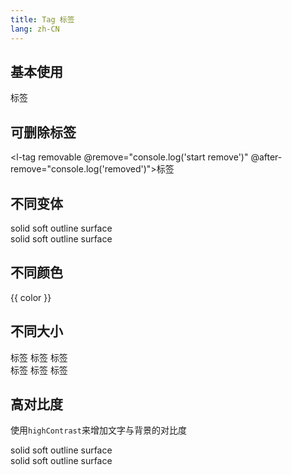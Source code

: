 ```yaml
---
title: Tag 标签
lang: zh-CN
---
```


<script setup>
  import { themeColors } from '@lun/components';
</script>

## 基本使用

<l-tag>标签</l-tag>

## 可删除标签

<l-tag removable @remove="console.log('start remove')" @after-remove="console.log('removed')">标签</l-tag>

## 不同变体

<div class="container">
  <l-tag variant="solid">solid</l-tag>
  <l-tag variant="soft">soft</l-tag>
  <l-tag variant="outline">outline</l-tag>
  <l-tag variant="surface">surface</l-tag>
</div>
<div class="container">
  <l-tag variant="solid" removable tabindex="1">solid</l-tag>
  <l-tag variant="soft" removable tabindex="1">soft</l-tag>
  <l-tag variant="outline" removable tabindex="1">outline</l-tag>
  <l-tag variant="surface" removable tabindex="1">surface</l-tag>
</div>

## 不同颜色

<div class="container">
  <l-tag v-for="color in themeColors" :color="color">{{ color }}</l-tag>
</div>

## 不同大小

<div class="container">
  <l-tag variant="surface" size="1">标签</l-tag>
  <l-tag variant="surface" size="2">标签</l-tag>
  <l-tag variant="surface" size="3">标签</l-tag>
</div>
<div class="container">
  <l-tag variant="surface" size="1" removable>标签</l-tag>
  <l-tag variant="surface" size="2" removable>标签</l-tag>
  <l-tag variant="surface" size="3" removable>标签</l-tag>
</div>

## 高对比度

使用`highContrast`来增加文字与背景的对比度

<div class="container">
  <l-tag variant="solid">solid</l-tag>
  <l-tag variant="soft">soft</l-tag>
  <l-tag variant="outline">outline</l-tag>
  <l-tag variant="surface">surface</l-tag>
</div>
<div class="container">
  <l-tag variant="solid" highContrast>solid</l-tag>
  <l-tag variant="soft" highContrast>soft</l-tag>
  <l-tag variant="outline" highContrast>outline</l-tag>
  <l-tag variant="surface" highContrast>surface</l-tag>
</div>
